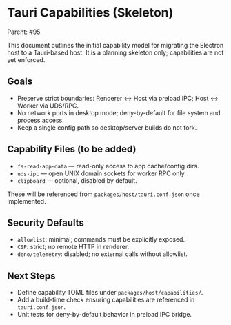 # Tauri Capabilities (Skeleton)

Parent: #95

This document outlines the initial capability model for migrating the Electron host to a Tauri-based host. It is a planning skeleton only; capabilities are not yet enforced.

## Goals

- Preserve strict boundaries: Renderer ↔ Host via preload IPC; Host ↔ Worker via UDS/RPC.
- No network ports in desktop mode; deny-by-default for file system and process access.
- Keep a single config path so desktop/server builds do not fork.

## Capability Files (to be added)

- `fs-read-app-data` — read-only access to app cache/config dirs.
- `uds-ipc` — open UNIX domain sockets for worker RPC only.
- `clipboard` — optional, disabled by default.

These will be referenced from `packages/host/tauri.conf.json` once implemented.

## Security Defaults

- `allowlist`: minimal; commands must be explicitly exposed.
- `CSP`: strict; no remote HTTP in renderer.
- `deno/telemetry`: disabled; no external calls without allowlist.

## Next Steps

- Define capability TOML files under `packages/host/capabilities/`.
- Add a build-time check ensuring capabilities are referenced in `tauri.conf.json`.
- Unit tests for deny-by-default behavior in preload IPC bridge.
